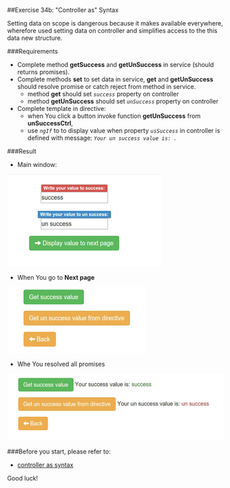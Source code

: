 ##Exercise 34b: "Controller as" Syntax

Setting data on scope is dangerous because it makes available everywhere, wherefore used setting data on controller and simplifies access to the this data new structure.

###Requirements
  * Complete method **getSuccess** and **getUnSuccess** in service (should returns promises).
  * Complete methods **set** to set data in service, **get** and **getUnSuccess** should resolve promise or catch reject from method in service.
    * method **get** should set *```success```* property on controller
    * method **getUnSuccess** should set *```unSuccess```* property on controller
  * Complete template in directive:
    * when You click a button invoke function **getUnSuccess** from **unSuccessCtrl**,
    * use *```ngIf```* to to display value when property *```usSuccess```* in controller is defined with message: *```Your un success value is: ```*.

###Result
 * Main window:

 ![Main window](images/mainWindow.png)

 * When You go to **Next page**

 ![Next page](images/redirect.png)

 * Whe You resolved all promises

 ![Resolve](images/whenResolvePromise.png)

###Before you start, please refer to:
* [controller as syntax](https://egghead.io/lessons/angularjs-experimental-controller-as-syntax)

Good luck!
